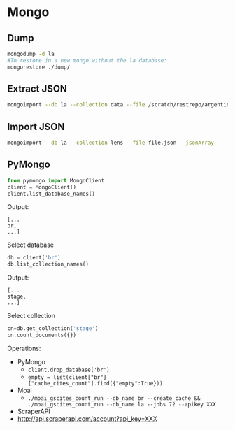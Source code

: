 # Mongo
## Dump
```bash
mongodump -d la
#To restore in a new mongo without the la database:
mongorestore ./dump/
```
## Extract JSON
```bash
mongoimport --db la --collection data --file /scratch/restrepo/argentina.json --jsonArray
```
## Import JSON
```bash
mongoimport --db la --collection lens --file file.json --jsonArray
```
## PyMongo
```python
from pymongo import MongoClient
client = MongoClient()
client.list_database_names()
```
Output:
```
[...
br,
...]
```
Select database
```python
db = client['br']
db.list_collection_names()
```
Output:
```
[...
stage,
...]
```
Select collection
```python
cn=db.get_collection('stage')
cn.count_documents({})
```

Operations:
* PyMongo
  * `client.drop_database('br')`
  * `empty = list(client["br"]["cache_cites_count"].find({"empty":True}))`
* Moai    
  * `./moai_gscites_count_run --db_name br --create_cache && ./moai_gscites_count_run --db_name la --jobs 72 --apikey XXX`
* ScraperAPI
 * http://api.scraperapi.com/account?api_key=XXX  
    
 
